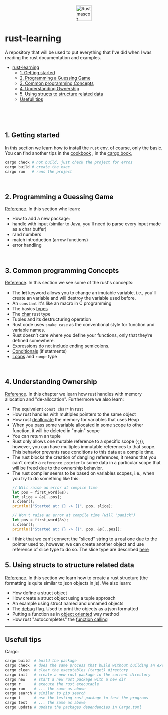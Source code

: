 
<img
    src="https://doc.rust-lang.org/book/img/ferris/unsafe.svg"
    alt="Rust mascot"
    width="50px"
    height="50px"
    style="display:block; margin:auto; width:50px; height:50px"
/>

# rust-learning
A repository that will be used to put everything that I've did when
I was reading the rust documentation and examples.

<div style="clear:both"></div>


- [rust-learning](#rust-learning)
  - [1. Getting started](#1-getting-started)
  - [2. Programming a Guessing Game](#2-programming-a-guessing-game)
  - [3. Common programming Concepts](#3-common-programming-concepts)
  - [4. Understanding Ownership](#4-understanding-ownership)
  - [5. Using structs to structure related data](#5-using-structs-to-structure-related-data)
  - [Usefull tips](#usefull-tips)


<br/>
<br/>
<br/>

## 1. Getting started

In this section we learn how to install the `rust` env, of course, only the basic. You can find another tips
in the [cookbook][book-1] , in the [cargo book][cargo-1],

```bash
cargo check # not build, just check the project for erros
cargo build # create the exec
cargo run   # runs the project
```

<br/>

## 2. Programming a Guessing Game
[Reference][book-2]. In this section whe learn:
   * How to add a new package:
   * handle with input (similar to Java, you'll need to parse every input made as a char buffer)
   * rand numbers
   * match introduction (arrow functions)
   * error handling

<br/>

## 3. Common programming Concepts

[Reference][book-3]. In this section we see some of the rust's concepts:
  - The **let** keyword allows you to change an imutable variable, i.e., you'll create
    an variable and will destroy the variable used before.
  - An `constant` it's like an macro in C programming
  - The basics [types][book-3-dtypes]
  - The [char][book-3-dtypes-char] rust type
  - Tuples and its destructuring operation
  - Rust code uses `snake_case` as the conventional style for function and variable names.
  - Rust doesn’t care where you define your functions, only that they’re defined somewhere.
  - Expressions do not include ending semicolons.
  - [Conditionals][book-3-cf] (if statments)
  - [Loops][book-3-loops] and `range` type


<br/>

## 4. Understanding Ownership

[Reference][book-4-ownership]. In this chapter we learn how rust handles with memory allocation and "de-allocation". Furthermore
we also learn:
  - The equivalent `const char*` in rust
  - How rust handles with multiples pointers to the same object
  - How rust [deallocate][book-4-memo] the memory for variables that uses Heap
  - When you pass some variable allocated in some scope to other function, it will be deleted in "main" scope
  - You can return an tuple
  - Rust only allows one mutable reference to a specific scope (`{}`), however, you can have multiples immutable references to that scope. This behavior prevents race conditions to this data at a compile time.
  - The rust blocks the creation of dangling references, it means that you can't create a `reference pointer` to some data in a particular scope that will be freed due to the ownership behavior.
  - The rust compiler seems to be based on variables scopes, i.e., when you try to do something like this:
    ```rust
    // Will raise an error at compile time
    let pos = first_word(&s);
    let slice = &s[..pos];
    s.clear();
    println!("Started at: {} -> {}", pos, slice);

    // Won't raise an error at compile time (will "panick")
    let pos = first_word(&s);
    s.clear();
    println!("Started at: {} -> {}", pos, &s[..pos]);
    ```
  - I think that we can't convert the "sliced" string to a real one due to the pointer used to, however, we can create another object and use reference of slice type to do so. The slice type are described [here][book-4-slice]


## 5. Using structs to structure related data

[Reference][book-5]. In this section we learn how to create a rust structure (the formatting is quite similar to json objects in js). We also learn:
  - How define a struct object
  - How create a struct object using a tuple approach
  - An example using struct named and unnamed objects
  - The [debug][book-5-debug] flag. Used to print the objects as a json formatted
  - Putting a function as in [object oriented][book-5-poo] way method
  - How rust "autocompletes" the [function calling][book-5-dereferencing]

---

## Usefull tips

Cargo:
```bash
cargo build  # build the package
cargo check  # does the same process that build without building an executable
cargo clean  # clear the executables (target) directory
cargo init   # create a new rust package in the current directory
cargo new    # start a new rust package with a new dir
cargo r      # execute the rust executable
cargo run    # ... the same as above
cargo search # similar to pip search
cargo t      # use the testing rust package to test the programs
cargo test   # ... the same as above
cargo update # update the packages dependencies in Cargo.toml
```



<!-- Links --->
[cargo-1]: https://doc.rust-lang.org/cargo/getting-started/installation.html

[book-1]: https://doc.rust-lang.org/book/ch01-00-getting-started.html

[book-2]: https://doc.rust-lang.org/book/ch02-00-guessing-game-tutorial.html

[book-3]: https://doc.rust-lang.org/book/ch03-00-common-programming-concepts.html

[book-3-dtypes]: https://doc.rust-lang.org/book/ch03-02-data-types.html#scalar-types

[book-3-dtypes-char]: https://doc.rust-lang.org/book/ch03-02-data-types.html#the-character-type

[book-3-cf]: https://doc.rust-lang.org/book/ch03-05-control-flow.html

[book-3-loops]: https://doc.rust-lang.org/book/ch03-05-control-flow.html#repeating-code-with-loop

[book-4-ownership]: https://doc.rust-lang.org/book/ch04-01-what-is-ownership.html#ownership-and-functions

[book-4-memo]: https://doc.rust-lang.org/book/ch04-01-what-is-ownership.html#memory-and-allocation

[book-4-slice]: https://doc.rust-lang.org/book/ch04-03-slices.html#the-slice-type

[book-5]: https://doc.rust-lang.org/book/ch05-00-structs.html

[book-5-debug]: https://doc.rust-lang.org/book/ch05-02-example-structs.html#adding-useful-functionality-with-derived-traits

[book-5-poo]: https://doc.rust-lang.org/book/ch05-03-method-syntax.html#defining-methods

[book-5-dereferencing]: https://doc.rust-lang.org/book/ch05-03-method-syntax.html#wheres-the---operator